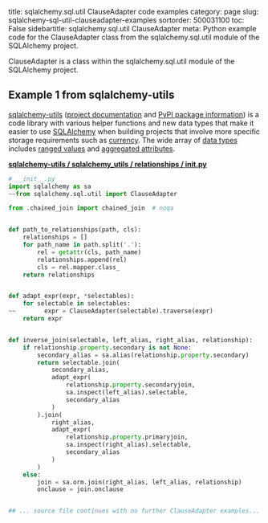 title: sqlalchemy.sql.util ClauseAdapter code examples
category: page
slug: sqlalchemy-sql-util-clauseadapter-examples
sortorder: 500031100
toc: False
sidebartitle: sqlalchemy.sql.util ClauseAdapter
meta: Python example code for the ClauseAdapter class from the sqlalchemy.sql.util module of the SQLAlchemy project.


ClauseAdapter is a class within the sqlalchemy.sql.util module of the SQLAlchemy project.


## Example 1 from sqlalchemy-utils
[sqlalchemy-utils](https://github.com/kvesteri/sqlalchemy-utils)
([project documentation](https://sqlalchemy-utils.readthedocs.io/en/latest/)
and
[PyPI package information](https://pypi.org/project/SQLAlchemy-Utils/))
is a code library with various helper functions and new data types
that make it easier to use [SQLAlchemy](/sqlalchemy.html) when building
projects that involve more specific storage requirements such as
[currency](https://sqlalchemy-utils.readthedocs.io/en/latest/data_types.html#module-sqlalchemy_utils.types.currency).
The wide array of
[data types](https://sqlalchemy-utils.readthedocs.io/en/latest/data_types.html)
includes [ranged values](https://sqlalchemy-utils.readthedocs.io/en/latest/range_data_types.html)
and [aggregated attributes](https://sqlalchemy-utils.readthedocs.io/en/latest/aggregates.html).

[**sqlalchemy-utils / sqlalchemy_utils / relationships / __init__.py**](https://github.com/kvesteri/sqlalchemy-utils/blob/master/sqlalchemy_utils/relationships/__init__.py)

```python
# __init__.py
import sqlalchemy as sa
~~from sqlalchemy.sql.util import ClauseAdapter

from .chained_join import chained_join  # noqa


def path_to_relationships(path, cls):
    relationships = []
    for path_name in path.split('.'):
        rel = getattr(cls, path_name)
        relationships.append(rel)
        cls = rel.mapper.class_
    return relationships


def adapt_expr(expr, *selectables):
    for selectable in selectables:
~~        expr = ClauseAdapter(selectable).traverse(expr)
    return expr


def inverse_join(selectable, left_alias, right_alias, relationship):
    if relationship.property.secondary is not None:
        secondary_alias = sa.alias(relationship.property.secondary)
        return selectable.join(
            secondary_alias,
            adapt_expr(
                relationship.property.secondaryjoin,
                sa.inspect(left_alias).selectable,
                secondary_alias
            )
        ).join(
            right_alias,
            adapt_expr(
                relationship.property.primaryjoin,
                sa.inspect(right_alias).selectable,
                secondary_alias
            )
        )
    else:
        join = sa.orm.join(right_alias, left_alias, relationship)
        onclause = join.onclause


## ... source file continues with no further ClauseAdapter examples...

```


